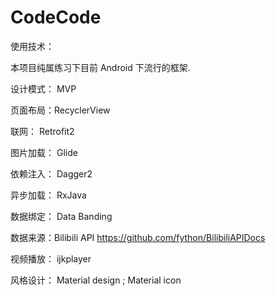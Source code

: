 # CodeCode
使用技术：

本项目纯属练习下目前 Android 下流行的框架.

设计模式： MVP

页面布局：RecyclerView

联网： Retrofit2

图片加载： Glide

依赖注入： Dagger2

异步加载： RxJava

数据绑定： Data Banding

数据来源：Bilibili API  https://github.com/fython/BilibiliAPIDocs

视频播放： ijkplayer

风格设计： Material design ; Material icon




